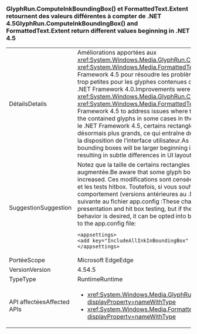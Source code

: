 ### <a name="glyphruncomputeinkboundingbox-and-formattedtextextent-return-different-values-beginning-in-net-45"></a><span data-ttu-id="a5bd5-101">GlyphRun.ComputeInkBoundingBox() et FormattedText.Extent retournent des valeurs différentes à compter de .NET 4.5</span><span class="sxs-lookup"><span data-stu-id="a5bd5-101">GlyphRun.ComputeInkBoundingBox() and FormattedText.Extent return different values beginning in .NET 4.5</span></span>

|   |   |
|---|---|
|<span data-ttu-id="a5bd5-102">Détails</span><span class="sxs-lookup"><span data-stu-id="a5bd5-102">Details</span></span>|<span data-ttu-id="a5bd5-103">Améliorations apportées aux <xref:System.Windows.Media.GlyphRun.ComputeInkBoundingBox> et <xref:System.Windows.Media.FormattedText.Extent> dans le .NET Framework 4.5 pour résoudre les problèmes où les zones ont été trop petites pour les glyphes contenues dans certains cas, dans le .NET Framework 4.0.</span><span class="sxs-lookup"><span data-stu-id="a5bd5-103">Improvements were made to <xref:System.Windows.Media.GlyphRun.ComputeInkBoundingBox> and <xref:System.Windows.Media.FormattedText.Extent> in the .NET Framework 4.5 to address issues where the boxes were too small for the contained glyphs in some cases in the .NET Framework 4.0.</span></span> <span data-ttu-id="a5bd5-104">Dans le .NET Framework 4.5, certains rectangles englobants sont désormais plus grands, ce qui entraîne des différences subtiles dans la disposition de l’interface utilisateur.</span><span class="sxs-lookup"><span data-stu-id="a5bd5-104">As a result of this, some bounding boxes will be larger beginning in the .NET Framework 4.5, resulting in subtle differences in UI layout.</span></span>|
|<span data-ttu-id="a5bd5-105">Suggestion</span><span class="sxs-lookup"><span data-stu-id="a5bd5-105">Suggestion</span></span>|<span data-ttu-id="a5bd5-106">Notez que la taille de certains rectangles englobants de glyphes a été augmentée.</span><span class="sxs-lookup"><span data-stu-id="a5bd5-106">Be aware that some glyph bounding box sizes have increased.</span></span> <span data-ttu-id="a5bd5-107">Ces modifications sont censées améliorer la présentation et les tests hitbox. Toutefois, si vous souhaitez utiliser l’ancien comportement (versions antérieures au .NET 4.5), ajoutez l’entrée suivante au fichier app.config :</span><span class="sxs-lookup"><span data-stu-id="a5bd5-107">These changes will usually improve presentation and hit box testing, but if the older (pre-.NET 4.5) behavior is desired, it can be opted into by adding the following entry to the app.config file:</span></span><pre><code class="language-xml">&lt;appsettings&gt;&#13;&#10;&lt;add key=&quot;IncludeAllInkInBoundingBox&quot; value=&quot;false&quot;&gt;&#13;&#10;&lt;/appsettings&gt;&#13;&#10;</code></pre>|
|<span data-ttu-id="a5bd5-108">Portée</span><span class="sxs-lookup"><span data-stu-id="a5bd5-108">Scope</span></span>|<span data-ttu-id="a5bd5-109">Microsoft Edge</span><span class="sxs-lookup"><span data-stu-id="a5bd5-109">Edge</span></span>|
|<span data-ttu-id="a5bd5-110">Version</span><span class="sxs-lookup"><span data-stu-id="a5bd5-110">Version</span></span>|<span data-ttu-id="a5bd5-111">4.5</span><span class="sxs-lookup"><span data-stu-id="a5bd5-111">4.5</span></span>|
|<span data-ttu-id="a5bd5-112">Type</span><span class="sxs-lookup"><span data-stu-id="a5bd5-112">Type</span></span>|<span data-ttu-id="a5bd5-113">Runtime</span><span class="sxs-lookup"><span data-stu-id="a5bd5-113">Runtime</span></span>|
|<span data-ttu-id="a5bd5-114">API affectées</span><span class="sxs-lookup"><span data-stu-id="a5bd5-114">Affected APIs</span></span>|<ul><li><xref:System.Windows.Media.GlyphRun.ComputeInkBoundingBox?displayProperty=nameWithType></li><li><xref:System.Windows.Media.FormattedText.Extent?displayProperty=nameWithType></li></ul>|

